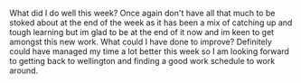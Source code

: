 What did I do well this week?
Once again don't have all that much to be stoked about at the end of the week as
it has been a mix of catching up and tough learning but im glad to be at the end
of it now and im keen to get amongst this new work.
What could I have done to improve?
Definitely could have managed my time a lot better this week so I am looking
forward to getting back to wellington and finding a good work schedule to work
around.
